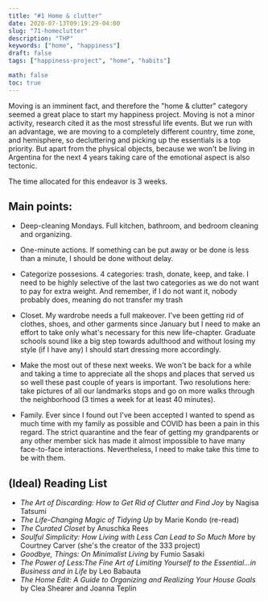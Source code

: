 ```yaml
---
title: "#1 Home & clutter"
date: 2020-07-13T09:19:29-04:00
slug: "71-homeclutter"
description: "THP"
keywords: ["home", "happiness"]
draft: false
tags: ["happiness-project", "home", "habits"]

math: false
toc: true
---
```


Moving is an imminent fact, and therefore the "home & clutter" category seemed a great place to start my happiness project. Moving is not a minor activity, research cited it as the most stressful life events. But we run with an advantage, we are moving to a completely different country, time zone, and hemisphere, so decluttering and picking up the essentials is a top priority. But apart from the physical objects, because we won't be living in Argentina for the next 4 years taking care of the emotional aspect is also tectonic.

The time allocated for this endeavor is 3 weeks. 

## Main points:

* Deep-cleaning Mondays.
Full kitchen, bathroom, and bedroom cleaning and organizing.

* One-minute actions.
If something can be put away or be done is less than a minute, I should be done without delay. 

* Categorize possesions.
4 categories: trash, donate, keep, and take. I need to be highly selective of the last two categories as we do not want to pay for extra weight. And remember, if I do not want it, nobody probably does, meaning do not transfer my trash 

* Closet.
My wardrobe needs a full makeover. I've been getting rid of clothes, shoes, and other garments since January but I need to make an effort to take only what's necessary for this new life-chapter. Graduate schools sound like a big step towards adulthood and without losing my style (if I have any) I should start dressing more accordingly.

* Make the most out of these next weeks.
We won't be back for a while and taking a time to appreciate all the shops and places that served us so well these past couple of years is important. Two resolutions here: take pictures of all our landmarks stops and go on more walks through the neighborhood (3 times a week for at least 40 minutes).

* Family.
Ever since I found out I've been accepted I wanted to spend as much time with my family as possible and COVID has been a pain in this regard. The strict quarantine and the fear of getting my grandparents or any other member sick has made it almost impossible to have many face-to-face interactions. Nevertheless, I need to make take this time to be with them.


## (Ideal) Reading List

* *The Art of Discarding: How to Get Rid of Clutter and Find Joy* by Nagisa Tatsumi
* *The Life-Changing Magic of Tidying Up* by Marie Kondo (re-read)
* *The Curated Closet* by Anuschka Rees
* *Soulful Simplicity: How Living with Less Can Lead to So Much More* by Courtney Carver (she's the creator of the 333 project)
* *Goodbye, Things: On Minimalist Living* by Fumio Sasaki
* *The Power of Less:The Fine Art of Limiting Yourself to the Essential...in Business and in Life* by Leo Babauta
* *The Home Edit: A Guide to Organizing and Realizing Your House Goals* by Clea Shearer and Joanna Teplin